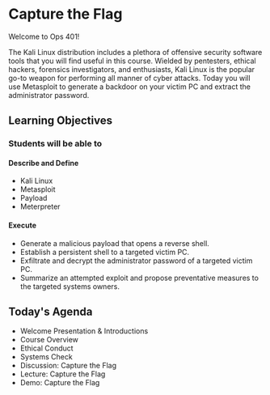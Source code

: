 # Capture the Flag

Welcome to Ops 401! 

The Kali Linux distribution includes a plethora of offensive security software tools that you will find useful in this course. Wielded by pentesters, ethical hackers, forensics investigators, and enthusiasts, Kali Linux is the popular go-to weapon for performing all manner of cyber attacks. Today you will use Metasploit to generate a backdoor on your victim PC and extract the administrator password.

## Learning Objectives

### Students will be able to

#### Describe and Define

- Kali Linux
- Metasploit
- Payload
- Meterpreter

#### Execute

- Generate a malicious payload that opens a reverse shell.
- Establish a persistent shell to a targeted victim PC.
- Exfiltrate and decrypt the administrator password of a targeted victim PC.
- Summarize an attempted exploit and propose preventative measures to the targeted systems owners.

## Today's Agenda

- Welcome Presentation & Introductions
- Course Overview
- Ethical Conduct
- Systems Check
- Discussion: Capture the Flag
- Lecture: Capture the Flag
- Demo: Capture the Flag

